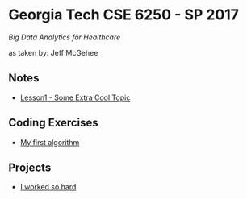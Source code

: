 # Georgia Tech CSE 6250 - SP 2017
_Big Data Analytics for Healthcare_

as taken by: Jeff McGehee

## Notes
* [Lesson1 - Some Extra Cool Topic](notes/lesson1.ipynb)

## Coding Exercises
* [My first algorithm](exercises/algorithm.py)

## Projects
* [I worked so hard](projects/project1/README.md)
